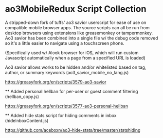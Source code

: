 # ao3MobileRedux Script Collection

A stripped-down fork of tuffs' ao3 savior userscript for ease of use on compatible mobile browser apps.
The source scripts can all be run from desktop browsers using extensions like greasemonkey or tampermonkey.
Ao3 savior has been combined into a single file w/ the debug code removed so it's a little easier to navigate using a touchscreen phone.

(Specifically used w/ Alook browser for iOS, which will run custom Javascript automatically when a page from a specified URL is loaded)

Ao3 savior allows works to be hidden and/or whitelisted based on tag, author, or summary keywords (ao3_savior_mobile_no_lang.js)

https://greasyfork.org/en/scripts/3579-ao3-savior

** Added personal hellban for per-user or guest comment filtering (hellban_copy.js)

https://greasyfork.org/en/scripts/3577-ao3-personal-hellban

** Added hide stats script for hiding comments in inbox (hideInboxContent.js)

https://github.com/aceboxn/ao3-hide-stats/tree/master/statshiding

